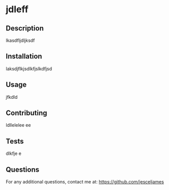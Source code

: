 # jdleff

## Description                          
lkasdfljdljksdf           
           
## Installation
laksdjflkjsdlkfjslkdfjsd
           
## Usage
jfkdld

## Contributing 
ldllelelee  ee  

## Tests 
dlkfje  e

## Questions
For any additional questions, contact me at: https://github.com/jesceljames